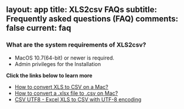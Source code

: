 layout: app
title: XLS2csv FAQs
subtitle: Frequently asked questions (FAQ)
comments: false
current: faq
---


### What are the system requirements of XLS2csv?
- MacOS 10.7(64-bit) or newer is required.
- Admin privileges for the Installation

**Click the links below to learn more**
- [How to convert XLS to CSV on a Mac? ](../../../guide/convert-xls-to-csv-on-mac.html)
- [How to convert a .xlsx file to .csv on Mac?](../../../guide/how-to-convert-a-xlsx-file-to-csv-on-mac.html)
- [CSV UTF8 - Excel XLS to CSV with UTF-8 encoding ](../../../guide/xls2csv/csv-utf8.html)